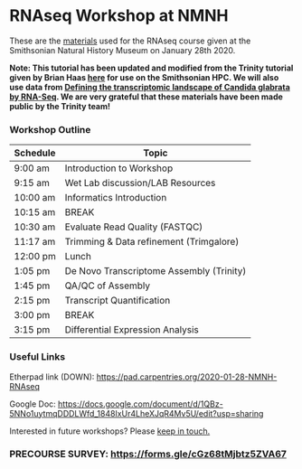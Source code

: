 # RNAseq Workshop at NMNH

These are the [materials](https://github.com/SmithsonianWorkshops/2020-01-28-NMNH-RNAseq/tree/master/Materials) used for the RNAseq course given at the Smithsonian Natural History Museum on January 28th 2020. 

**Note: This tutorial has been updated and modified from the Trinity tutorial given by Brian Haas [here](https://github.com/trinityrnaseq/KrumlovTrinityWorkshopJan2016/wiki/Home/e67c7a4ae4fe005866a56371ea29f15c79e8ccfb) for use on the Smithsonian HPC. We will also use data from [Defining the transcriptomic landscape of Candida glabrata by RNA-Seq](http://www.ncbi.nlm.nih.gov/pubmed/?term=25586221). We are very grateful that these materials have been made public by the Trinity team!**

### Workshop Outline

| Schedule  | Topic  |
|---|---|
|9:00 am |Introduction to Workshop   |
|9:15 am |Wet Lab discussion/LAB Resources  |
|10:00 am|Informatics Introduction   |
|10:15 am|BREAK  |
|10:30 am|Evaluate Read Quality (FASTQC)  |
|11:17 am|Trimming & Data refinement (Trimgalore)  |
|12:00 pm|Lunch  |
|1:05 pm|De Novo Transcriptome Assembly (Trinity)  |
|1:45 pm |QA/QC of Assembly  |
|2:15 pm |Transcript Quantification  |
|3:00 pm |BREAK  |
|3:15 pm |Differential Expression Analysis |

### Useful Links

Etherpad link (DOWN): https://pad.carpentries.org/2020-01-28-NMNH-RNAseq


Google Doc: https://docs.google.com/document/d/1QBz-5NNo1uytmqDDDLWfd_1848IxUr4LheXJqR4Mv5U/edit?usp=sharing


Interested in future workshops? Please [keep in touch.](keeping_in_touch.md)

### PRECOURSE SURVEY: https://forms.gle/cGz68tMjbtz5ZVA67
